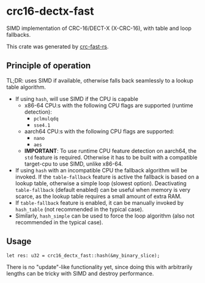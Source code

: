 # crc16-dectx-fast

SIMD implementation of CRC-16/DECT-X (X-CRC-16), with table and loop fallbacks.

This crate was generated by
[crc-fast-rs](https://github.com/TobiasBengtsson/crc-fast-rs).

## Principle of operation

TL;DR: uses SIMD if available, otherwise falls back seamlessly to a lookup table
algorithm.

- If using `hash`, will use SIMD if the CPU is capable
  - x86-64 CPU:s with the following CPU flags are supported (runtime detection):
    - `pclmulqdq`
    - `sse4.1`
  - aarch64 CPU:s with the following CPU flags are supported:
    - `nano`
    - `aes`
  - **IMPORTANT**: To use runtime CPU feature detection on aarch64, the `std`
    feature is required. Otherwise it has to be built with a compatible
    target-cpu to use SIMD, unlike x86-64.
- If using `hash` with an incompatible CPU the fallback algorithm will be
  invoked. If the `table-fallback` feature is active the fallback is based on
  a lookup table, otherwise a simple loop (slowest option). Deactivating
  `table-fallback` (default enabled) can be useful when memory is very scarce,
  as the lookup table requires a small amount of extra RAM.
- If `table-fallback` feature is enabled, it can be manually invoked by
  `hash_table` (not recommended in the typical case).
- Similarly, `hash_simple` can be used to force the loop algorithm (also not
  recommended in the typical case).

## Usage

```
let res: u32 = crc16_dectx_fast::hash(&my_binary_slice);
```

There is no "update"-like functionality yet, since doing this with arbitrarily
lengths can be tricky with SIMD and destroy performance.
